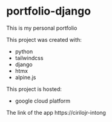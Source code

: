 # portfolio-django

This is my personal portfolio

This project was created with:
* python
* tailwindcss
* django
* htmx
* alpine.js

This project is hosted:
* google cloud platform

The link of the app https://cirilojr-intong <br />
